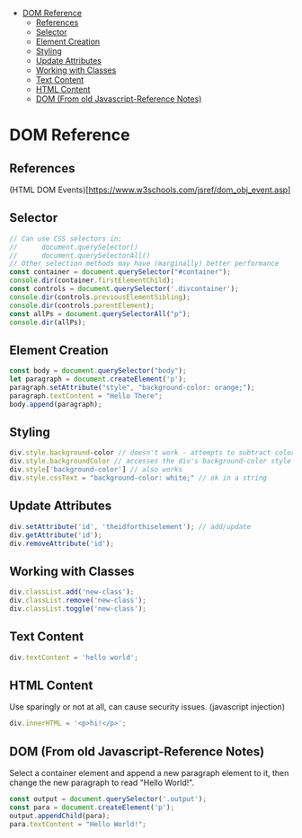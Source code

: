 - [DOM Reference](#dom-reference)
  - [References](#references)
  - [Selector](#selector)
  - [Element Creation](#element-creation)
  - [Styling](#styling)
  - [Update Attributes](#update-attributes)
  - [Working with Classes](#working-with-classes)
  - [Text Content](#text-content)
  - [HTML Content](#html-content)
  - [DOM (From old Javascript-Reference Notes)](#dom-from-old-javascript-reference-notes)

# DOM Reference

## References

(HTML DOM Events)[https://www.w3schools.com/jsref/dom_obj_event.asp]

## Selector

``` javascript
// Can use CSS selectors in:
//      document.querySelector()
//      document.querySelectorAll()
// Other selection methods may have (marginally) better performance
const container = document.querySelector("#container");
console.dir(container.firstElementChild);                
const controls = document.querySelector('.divcontainer');
console.dir(controls.previousElementSibling);
console.dir(controls.parentElement);
const allPs = document.querySelectorAll("p");
console.dir(allPs);
```


## Element Creation

``` javascript
const body = document.querySelector("body");
let paragraph = document.createElement('p');
paragraph.setAttribute("style", "background-color: orange;");
paragraph.textContent = "Hello There";
body.append(paragraph);
```

## Styling

``` javascript
div.style.background-color // doesn't work - attempts to subtract color from div.style.background
div.style.backgroundColor // accesses the div's background-color style
div.style['background-color'] // also works
div.style.cssText = "background-color: white;" // ok in a string
```

## Update Attributes

``` javascript
div.setAttribute('id', 'theidforthiselement'); // add/update
div.getAttribute('id');
div.removeAttribute('id');
```

## Working with Classes

``` javascript
div.classList.add('new-class');
div.classList.remove('new-class');
div.classList.toggle('new-class');
```

## Text Content

``` javascript
div.textContent = 'hello world';
```

## HTML Content

Use sparingly or not at all, can cause security issues. (javascript injection)

``` javascript
div.innerHTML = '<p>hi!</p>';
```


## DOM (From old Javascript-Reference Notes)

Select a container element and append a new paragraph element to it, then change the new paragraph to read "Hello World!".

``` javascript
const output = document.querySelector('.output');
const para = document.createElement('p');
output.appendChild(para);
para.textContent = "Hello World!";
```

